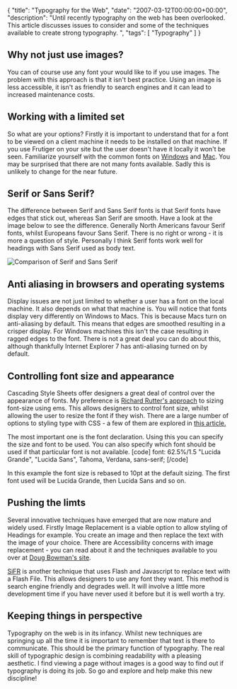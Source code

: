 {
  "title": "Typography for the Web",
  "date": "2007-03-12T00:00:00+00:00",
  "description": "Until recently typography on the web has been overlooked. This article discusses issues to consider and some of the techniques available to create strong typography. ",
  "tags": [
    "Typography"
  ]
}

## Why not just use images?

You can of course use any font your would like to if you use images. The problem with this approach is that it isn't best practice. Using an image is less accessible, it isn't as friendly to search engines and it can lead to increased maintenance costs. 

## Working with a limited set

So what are your options? Firstly it is important to understand that for a font to be viewed on a client machine it needs to be installed on that machine. If you use Frutiger on your site but the user doesn't have it locally it won't be seen. Familiarize yourself with the common fonts on [Windows][1] and [Mac][2]. You may be surprised that there are not many fonts available. Sadly this is unlikely to change for the near future.

## Serif or Sans Serif?

The difference between Serif and Sans Serif fonts is that Serif fonts have edges that stick out, whereas San Serif are smooth. Have a look at the image below to see the difference. Generally North Americans favour Serif fonts, whilst Europeans favour Sans Serif. There is no right or wrong - it is more a question of style. Personally I think Serif fonts work well for headings with Sans Serif used as body text.

![Comparison of Serif and Sans Serif][3] 

## Anti aliasing in browsers and operating systems

Display issues are not just limited to whether a user has a font on the local machine. It also depends on what that machine is. You will notice that fonts display very differently on Windows to Macs. This is because Macs turn on anti-aliasing by default. This means that edges are smoothed resulting in a crisper display. For Windows machines this isn't the case resulting in ragged edges to the font. There is not a great deal you can do about this, although thankfully Internet Explorer 7 has anti-aliasing turned on by default. 

## Controlling font size and appearance

Cascading Style Sheets offer designers a great deal of control over the appearance of fonts. My preference is [Richard Rutter's approach][4] to sizing font-size using ems. This allows designers to control font size, whilst allowing the user to resize the font if they wish. There are a large number of options to styling type with CSS - a few of them are explored in [this article.][5]

The most important one is the font declaration. Using this you can specify the size and font to be used. You can also specify which font should be used if that particular font is not available. [code] font: 62.5%/1.5 "Lucida Grande", "Lucida Sans", Tahoma, Verdana, sans-serif; [/code] 

In this example the font size is rebased to 10pt at the default sizing. The first font used will be Lucida Grande, then Lucida Sans and so on.

## Pushing the limts

Several innovative techniques have emerged that are now mature and widely used. Firstly Image Replacement is a viable option to allow styling of Headings for example. You create an image and then replace the text with the image of your choice. There are Accessibility concerns with image replacement - you can read about it and the techniques available to you over at [Doug Bowman's site][6].

[SiFR][7] is another technique that uses Flash and Javascript to replace text with a Flash File. This allows designers to use any font they want. This method is search engine friendly and degrades well. It will involve a little more development time if you have never used it before but it is well worth a try.

## Keeping things in perspective

Typography on the web is in its infancy. Whilst new techniques are springing up all the time it is important to remember that text is there to communicate. This should be the primary function of typography. The real skill of typographic design is combining readability with a pleasing aesthetic. I find viewing a page without images is a good way to find out if typography is doing its job. So go and explore and help make this new discipline!

 [1]: http://www.codestyle.org/css/font-family/sampler-WindowsResults.shtml
 [2]: http://www.codestyle.org/css/font-family/sampler-MacResults.shtml
 [3]: /images/articles/serif_sans_serif.png 
 [4]: http://www.clagnut.com/blog/348/
 [5]: /journal/my_web_typography_is_awful/
 [6]: http://www.stopdesign.com/articles/replace_text/
 [7]: http://www.mikeindustries.com/sifr/
